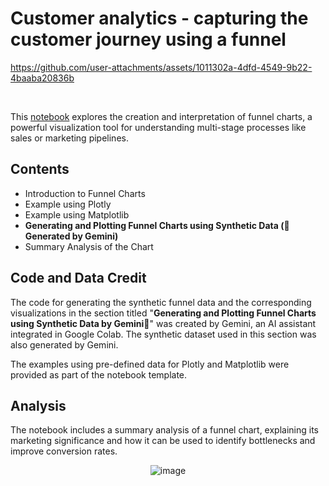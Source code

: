 # Customer analytics - capturing the customer journey using a funnel



https://github.com/user-attachments/assets/1011302a-4dfd-4549-9b22-4baaba20836b


<br>




This [notebook](https://github.com/Kmohamedalie/Funnel-Chart-Customer_Analytics/blob/master/Funnel_Chart_%F0%9F%8C%AA%EF%B8%8F%F0%9F%93%88.ipynb) explores the creation and interpretation of funnel charts, a powerful visualization tool for understanding multi-stage processes like sales or marketing pipelines.


## Contents

- Introduction to Funnel Charts
- Example using Plotly
- Example using Matplotlib
- **Generating and Plotting Funnel Charts using Synthetic Data (🤖 Generated by Gemini)**
- Summary Analysis of the Chart

## Code and Data Credit

The code for generating the synthetic funnel data and the corresponding visualizations in the section titled "**Generating and Plotting Funnel Charts using Synthetic Data by Gemini🤖**" was created by Gemini, an AI assistant integrated in Google Colab. The synthetic dataset used in this section was also generated by Gemini.

The examples using pre-defined data for Plotly and Matplotlib were provided as part of the notebook template.

## Analysis

The notebook includes a summary analysis of a funnel chart, explaining its marketing significance and how it can be used to identify bottlenecks and improve conversion rates.

<div align="center">

![image](https://github.com/user-attachments/assets/53a058b4-38b8-4f3e-a0cd-4d78afdcd379)

</div>






